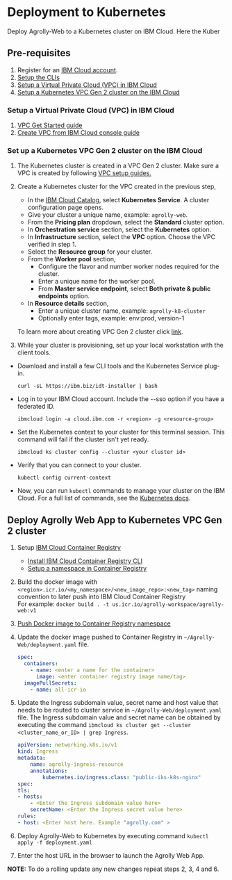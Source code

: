 # Deployment to Kubernetes

Deploy Agrolly-Web to a Kubernetes cluster on IBM Cloud. Here the Kuber

## Pre-requisites

1. Register for an [IBM Cloud account](https://developer.ibm.com/dwwi/jsp/register.jsp?eventid=cfc-2020-projects).
2. [Setup the CLIs](https://cloud.ibm.com/docs/containers?topic=containers-cs_cli_install)
3. [Setup a Virtual Private Cloud (VPC) in IBM Cloud](<#setup-a-virtual-private-cloud-(VPC)-in-IBM-cloud>)
4. [Setup a Kubernetes VPC Gen 2 cluster on the IBM Cloud](#set-up-a-kubernetes-VPC-gen-2-cluster-on-the-IBM-Cloud-VPC)

### Setup a Virtual Private Cloud (VPC) in IBM Cloud

1. [VPC Get Started guide](https://cloud.ibm.com/docs/vpc?topic=vpc-getting-started)
2. [Create VPC from IBM Cloud console guide](https://cloud.ibm.com/docs/vpc?topic=vpc-creating-a-vpc-using-the-ibm-cloud-console)

### Set up a Kubernetes VPC Gen 2 cluster on the IBM Cloud

1. The Kubernetes cluster is created in a VPC Gen 2 cluster. Make sure a VPC is created by following [VPC setup guides.](<#setup-a-virtual-private-cloud-(VPC)-in-IBM-cloud>)
2. Create a Kubernetes cluster for the VPC created in the previous step,

   - In the [IBM Cloud Catalog](https://cloud.ibm.com/catalog?category=containers), select **Kubernetes Service**. A cluster configuration page opens.
   - Give your cluster a unique name, example: `agrolly-web`.
   - From the **Pricing plan** dropdown, select the **Standard** cluster option.
   - In **Orchestration service** section, select the **Kubernetes** option.
   - In **Infrastructure** section, select the **VPC** option. Choose the VPC verified in step 1.
   - Select the **Resource group** for your cluster.
   - From the **Worker pool** section,
     - Configure the flavor and number worker nodes required for the cluster.
     - Enter a unique name for the worker pool.
     - From **Master service endpoint**, select **Both private & public endpoints** option.
   - In **Resource details** section,
     - Enter a unique cluster name, example: `agrolly-k8-cluster`
     - Optionally enter tags, example: env:prod, version-1

   To learn more about creating VPC Gen 2 cluster click [link](https://cloud.ibm.com/docs/containers?topic=containers-getting-started#vpc-gen2-gs).

3. While your cluster is provisioning, set up your local workstation with the client tools.

- Download and install a few CLI tools and the Kubernetes Service plug-in.

  ```shell-script
  curl -sL https://ibm.biz/idt-installer | bash
  ```

- Log in to your IBM Cloud account. Include the --sso option if you have a federated ID.

  ```shell-script
  ibmcloud login -a cloud.ibm.com -r <region> -g <resource-group>
  ```

- Set the Kubernetes context to your cluster for this terminal session. This command will fail if the cluster isn't yet ready.

  ```shell-script
  ibmcloud ks cluster config --cluster <your cluster id>
  ```

- Verify that you can connect to your cluster.

  ```shell-script
  kubectl config current-context
  ```

- Now, you can run `kubectl` commands to manage your cluster on the IBM Cloud. For a full list of commands, see the [Kubernetes docs](https://kubectl.docs.kubernetes.io/).

## Deploy Agrolly Web App to Kubernetes VPC Gen 2 cluster

1. Setup [IBM Cloud Container Registry](https://cloud.ibm.com/docs/Registry?topic=Registry-getting-started)

   - [Install IBM Cloud Container Registry CLI](https://cloud.ibm.com/docs/Registry?topic=Registry-getting-started#gs_registry_cli_install)
   - [Setup a namespace in Container Registry](https://cloud.ibm.com/docs/Registry?topic=Registry-getting-started#gs_registry_namespace_add)

2. Build the docker image with `<region>.icr.io/<my_namespace>/<new_image_repo>:<new_tag>` naming convention to later push into IBM Cloud Container Registry <br>
   For example: `docker build . -t us.icr.io/agrolly-workspace/agrolly-web:v1`

3. [Push Docker image to Container Registry namespace](https://cloud.ibm.com/docs/Registry?topic=Registry-getting-started#gs_registry_images_pushing)

4. Update the docker image pushed to Container Registry in `~/Agrolly-Web/deployment.yaml` file.

   ```yml
   spec:
     containers:
       - name: <enter a name for the container>
         image: <enter container registry image name/tag>
     imagePullSecrets:
       - name: all-icr-io
   ```

5. Update the Ingress subdomain value, secret name and host value that needs to be routed to cluster service in `~/Agrolly-Web/deployment.yaml` file. The Ingress subdomain value and secret name can be obtained by executing the command `ibmcloud ks cluster get --cluster <cluster_name_or_ID> | grep Ingress`.

   ```yml
   apiVersion: networking.k8s.io/v1
   kind: Ingress
   metadata:
       name: agrolly-ingress-resource
       annotations:
           kubernetes.io/ingress.class: "public-iks-k8s-nginx"
   spec:
   tls:
   - hosts:
       - <Enter the Ingress subdomain value here>
       secretName: <Enter the Ingress secret value here>
   rules:
   - host: <Enter host here. Example "agrolly.com" >
   ```

6. Deploy Agrolly-Web to Kubernetes by executing command `kubectl apply -f deployment.yaml`

7. Enter the host URL in the browser to launch the Agrolly Web App.

**NOTE:** To do a rolling update any new changes repeat steps 2, 3, 4 and 6.
